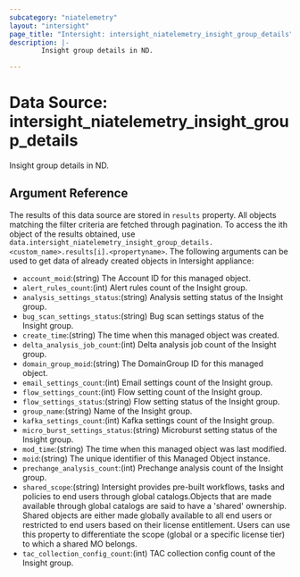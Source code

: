 ```yaml
---
subcategory: "niatelemetry"
layout: "intersight"
page_title: "Intersight: intersight_niatelemetry_insight_group_details"
description: |-
        Insight group details in ND.

---
```


# Data Source: intersight_niatelemetry_insight_group_details
Insight group details in ND.
## Argument Reference
The results of this data source are stored in `results` property.
All objects matching the filter criteria are fetched through pagination.
To access the ith object of the results obtained, use `data.intersight_niatelemetry_insight_group_details.<custom_name>.results[i].<propertyname>`.
The following arguments can be used to get data of already created objects in Intersight appliance:
* `account_moid`:(string) The Account ID for this managed object. 
* `alert_rules_count`:(int) Alert rules count of the Insight group. 
* `analysis_settings_status`:(string) Analysis setting status of the Insight group. 
* `bug_scan_settings_status`:(string) Bug scan settings status of the Insight group. 
* `create_time`:(string) The time when this managed object was created. 
* `delta_analysis_job_count`:(int) Delta analysis job count of the Insight group. 
* `domain_group_moid`:(string) The DomainGroup ID for this managed object. 
* `email_settings_count`:(int) Email settings count of the Insight group. 
* `flow_settings_count`:(int) Flow setting count of the Insight group. 
* `flow_settings_status`:(string) Flow setting status of the Insight group. 
* `group_name`:(string) Name of the Insight group. 
* `kafka_settings_count`:(int) Kafka settings count of the Insight group. 
* `micro_burst_settings_status`:(string) Microburst setting status of the Insight group. 
* `mod_time`:(string) The time when this managed object was last modified. 
* `moid`:(string) The unique identifier of this Managed Object instance. 
* `prechange_analysis_count`:(int) Prechange analysis count of the Insight group. 
* `shared_scope`:(string) Intersight provides pre-built workflows, tasks and policies to end users through global catalogs.Objects that are made available through global catalogs are said to have a 'shared' ownership. Shared objects are either made globally available to all end users or restricted to end users based on their license entitlement. Users can use this property to differentiate the scope (global or a specific license tier) to which a shared MO belongs. 
* `tac_collection_config_count`:(int) TAC collection config count of the Insight group. 
 
